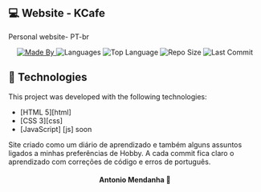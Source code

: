 ## :computer: Website - KCafe

<p>Personal website- PT-br</p>

<p align="center">
  <a href="https://www.linkedin.com/in/antoniomendanha/">
  <img alt="Made By" src="https://img.shields.io/static/v1?label=Made%20By&message=Antonio%20Mendanha&color=blue&style=for-the-badge">
	</a>
  
  <img alt="Languages" src="https://img.shields.io/github/languages/count/AntonioMendanha/antoniomendanha.github.io?style=for-the-badge">
  
  <img alt="Top Language" src="https://img.shields.io/github/languages/top/AntonioMendanha/antoniomendanha.github.io?style=for-the-badge">
  
  <img alt="Repo Size" src="https://img.shields.io/github/repo-size/AntonioMendanha/antoniomendanha.github.io?style=for-the-badge">
  
  <img alt="Last Commit" src="https://img.shields.io/github/last-commit/AntonioMendanha/antoniomendanha.github.io?style=for-the-badge">
</p>

## :rocket: Technologies

This project was developed with the following technologies:

-  [HTML 5][html]
-  [CSS 3][css]
-  [JavaScript] [js] soon


<p>
Site criado como um diário de aprendizado e também alguns assuntos ligados a minhas preferências de Hobby. A cada commit fica claro o aprendizado com correções de código e erros de português.
</p>
<p>

<h4 align="center">
    Antonio Mendanha 👋 <a href="https://www.linkedin.com/in/antoniomendanha/" target="_blank"></a>
</h4>
